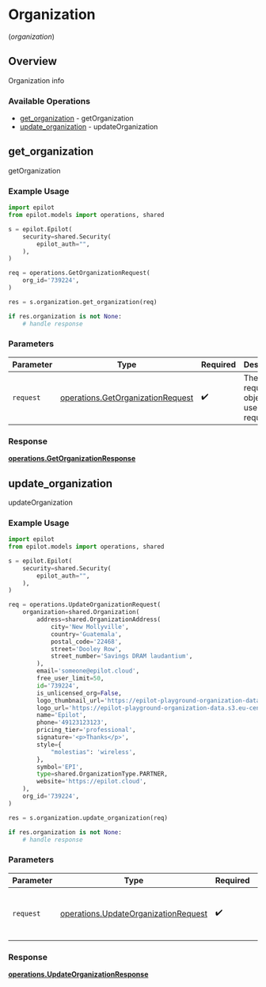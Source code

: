 # Organization
(*organization*)

## Overview

Organization info

### Available Operations

* [get_organization](#get_organization) - getOrganization
* [update_organization](#update_organization) - updateOrganization

## get_organization

getOrganization

### Example Usage

```python
import epilot
from epilot.models import operations, shared

s = epilot.Epilot(
    security=shared.Security(
        epilot_auth="",
    ),
)

req = operations.GetOrganizationRequest(
    org_id='739224',
)

res = s.organization.get_organization(req)

if res.organization is not None:
    # handle response
```

### Parameters

| Parameter                                                                              | Type                                                                                   | Required                                                                               | Description                                                                            |
| -------------------------------------------------------------------------------------- | -------------------------------------------------------------------------------------- | -------------------------------------------------------------------------------------- | -------------------------------------------------------------------------------------- |
| `request`                                                                              | [operations.GetOrganizationRequest](../../models/operations/getorganizationrequest.md) | :heavy_check_mark:                                                                     | The request object to use for the request.                                             |


### Response

**[operations.GetOrganizationResponse](../../models/operations/getorganizationresponse.md)**


## update_organization

updateOrganization

### Example Usage

```python
import epilot
from epilot.models import operations, shared

s = epilot.Epilot(
    security=shared.Security(
        epilot_auth="",
    ),
)

req = operations.UpdateOrganizationRequest(
    organization=shared.Organization(
        address=shared.OrganizationAddress(
            city='New Mollyville',
            country='Guatemala',
            postal_code='22468',
            street='Dooley Row',
            street_number='Savings DRAM laudantium',
        ),
        email='someone@epilot.cloud',
        free_user_limit=50,
        id='739224',
        is_unlicensed_org=False,
        logo_thumbnail_url='https://epilot-playground-organization-data.s3.eu-central-1.amazonaws.com/epilot-logo.png',
        logo_url='https://epilot-playground-organization-data.s3.eu-central-1.amazonaws.com/epilot-logo.png',
        name='Epilot',
        phone='49123123123',
        pricing_tier='professional',
        signature='<p>Thanks</p>',
        style={
            "molestias": 'wireless',
        },
        symbol='EPI',
        type=shared.OrganizationType.PARTNER,
        website='https://epilot.cloud',
    ),
    org_id='739224',
)

res = s.organization.update_organization(req)

if res.organization is not None:
    # handle response
```

### Parameters

| Parameter                                                                                    | Type                                                                                         | Required                                                                                     | Description                                                                                  |
| -------------------------------------------------------------------------------------------- | -------------------------------------------------------------------------------------------- | -------------------------------------------------------------------------------------------- | -------------------------------------------------------------------------------------------- |
| `request`                                                                                    | [operations.UpdateOrganizationRequest](../../models/operations/updateorganizationrequest.md) | :heavy_check_mark:                                                                           | The request object to use for the request.                                                   |


### Response

**[operations.UpdateOrganizationResponse](../../models/operations/updateorganizationresponse.md)**

